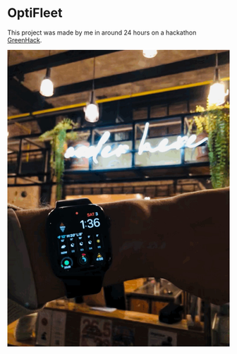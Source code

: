 # OptiFleet

This project was made by me in around 24 hours on a hackathon [GreenHack](https://greenhack.eu).

![](misc/watch.jpg)